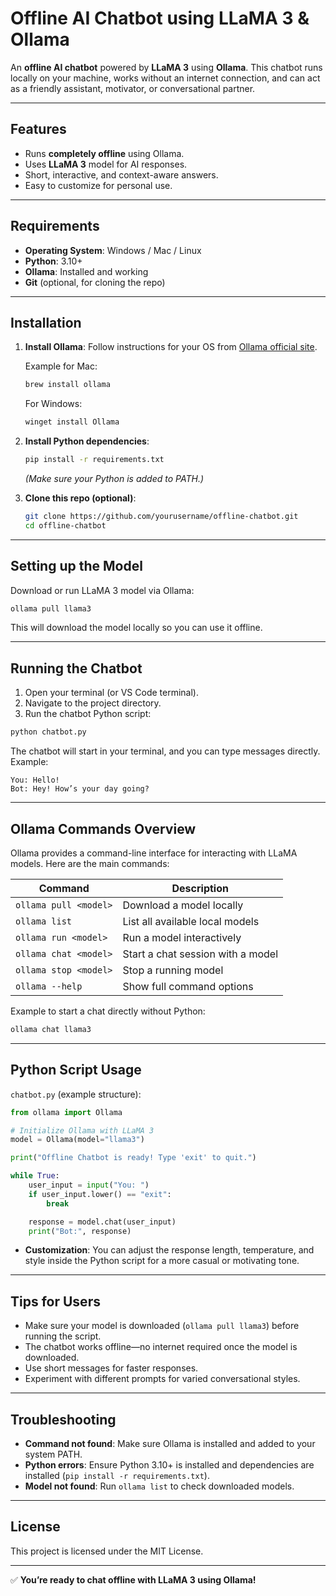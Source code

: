 # Offline AI Chatbot using LLaMA 3 & Ollama

An **offline AI chatbot** powered by **LLaMA 3** using **Ollama**. This chatbot runs locally on your machine, works without an internet connection, and can act as a friendly assistant, motivator, or conversational partner.

---

## Features

* Runs **completely offline** using Ollama.
* Uses **LLaMA 3** model for AI responses.
* Short, interactive, and context-aware answers.
* Easy to customize for personal use.

---

## Requirements

* **Operating System**: Windows / Mac / Linux
* **Python**: 3.10+
* **Ollama**: Installed and working
* **Git** (optional, for cloning the repo)

---

## Installation

1. **Install Ollama**:
   Follow instructions for your OS from [Ollama official site](https://ollama.com/).

   Example for Mac:

   ```bash
   brew install ollama
   ```

   For Windows:

   ```powershell
   winget install Ollama
   ```

2. **Install Python dependencies**:

   ```bash
   pip install -r requirements.txt
   ```

   *(Make sure your Python is added to PATH.)*

3. **Clone this repo (optional)**:

   ```bash
   git clone https://github.com/yourusername/offline-chatbot.git
   cd offline-chatbot
   ```

---

## Setting up the Model

Download or run LLaMA 3 model via Ollama:

```bash
ollama pull llama3
```

This will download the model locally so you can use it offline.

---

## Running the Chatbot

1. Open your terminal (or VS Code terminal).
2. Navigate to the project directory.
3. Run the chatbot Python script:

```bash
python chatbot.py
```

The chatbot will start in your terminal, and you can type messages directly.
Example:

```
You: Hello!
Bot: Hey! How’s your day going?
```

---

## Ollama Commands Overview

Ollama provides a command-line interface for interacting with LLaMA models. Here are the main commands:

| Command               | Description                       |
| --------------------- | --------------------------------- |
| `ollama pull <model>` | Download a model locally          |
| `ollama list`         | List all available local models   |
| `ollama run <model>`  | Run a model interactively         |
| `ollama chat <model>` | Start a chat session with a model |
| `ollama stop <model>` | Stop a running model              |
| `ollama --help`       | Show full command options         |

Example to start a chat directly without Python:

```bash
ollama chat llama3
```

---

## Python Script Usage

`chatbot.py` (example structure):

```python
from ollama import Ollama

# Initialize Ollama with LLaMA 3
model = Ollama(model="llama3")

print("Offline Chatbot is ready! Type 'exit' to quit.")

while True:
    user_input = input("You: ")
    if user_input.lower() == "exit":
        break

    response = model.chat(user_input)
    print("Bot:", response)
```

* **Customization**: You can adjust the response length, temperature, and style inside the Python script for a more casual or motivating tone.

---

## Tips for Users

* Make sure your model is downloaded (`ollama pull llama3`) before running the script.
* The chatbot works offline—no internet required once the model is downloaded.
* Use short messages for faster responses.
* Experiment with different prompts for varied conversational styles.

---

## Troubleshooting

* **Command not found**: Make sure Ollama is installed and added to your system PATH.
* **Python errors**: Ensure Python 3.10+ is installed and dependencies are installed (`pip install -r requirements.txt`).
* **Model not found**: Run `ollama list` to check downloaded models.

---

## License

This project is licensed under the MIT License.

---

✅ **You’re ready to chat offline with LLaMA 3 using Ollama!**
